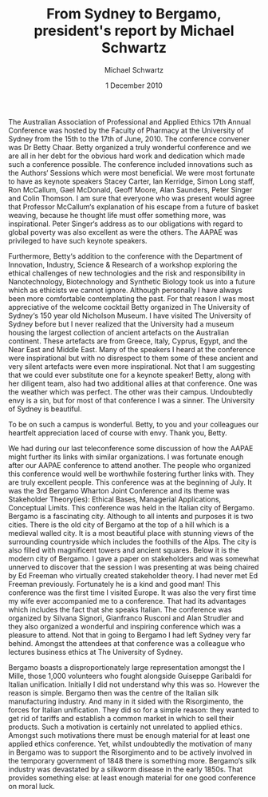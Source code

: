 ﻿---
layout: post
title:  From Sydney to Bergamo, president's report by Michael Schwartz
date:   1 December 2010
author: Michael Schwartz
categories: australian-ethics
---

The Australian Association of Professional and Applied Ethics 17th Annual Conference was hosted by the Faculty of Pharmacy at the University of Sydney from the 15th to the 17th of June, 2010. The conference convener was Dr Betty Chaar. Betty organized a truly wonderful conference and we are all in her debt for the obvious hard work and dedication which made such a conference possible. The conference included innovations such as the Authors‘ Sessions which were most beneficial. We were most fortunate to have as keynote speakers Stacey Carter, Ian Kerridge, Simon Long staff, Ron McCallum, Gael McDonald, Geoff Moore, Alan Saunders, Peter Singer and Colin Thomson. I am sure that everyone who was present would agree that Professor McCallum‘s explanation of his escape from a future of basket weaving, because he thought life must offer something more, was inspirational. Peter Singer‘s address as to our obligations with regard to global poverty was also excellent as were the others. The AAPAE was privileged to have such keynote speakers.

Furthermore, Betty‘s addition to the conference with the Department of Innovation, Industry, Science & Research of a workshop exploring the ethical challenges of new technologies and the risk and responsibility in Nanotechnology, Biotechnology and Synthetic Biology took us into a future which as ethicists we cannot ignore. Although personally I have always been more comfortable contemplating the past. For that reason I was most appreciative of the welcome cocktail Betty organized in The University of Sydney‘s 150 year old Nicholson Museum. I have visited The University of Sydney before but I never realized that the University had a museum housing the largest collection of ancient artefacts on the Australian continent. These artefacts are from Greece, Italy, Cyprus, Egypt, and the Near East and Middle East. Many of the speakers I heard at the conference were inspirational but with no disrespect to them some of these ancient and very silent artefacts were even more inspirational. Not that I am suggesting that we could ever substitute one for a keynote speaker! Betty, along with her diligent team, also had two additional allies at that conference. One was the weather which was perfect. The other was their campus. Undoubtedly envy is a sin, but for most of that conference I was a sinner. The University of Sydney is beautiful.

To be on such a campus is wonderful. Betty, to you and your colleagues our heartfelt appreciation laced of course with envy. Thank you, Betty.

We had during our last teleconference some discussion of how the AAPAE might further its links with similar organizations. I was fortunate enough after our AAPAE conference to attend another. The people who organized this conference would well be worthwhile fostering further links with. They are truly excellent people. This conference was at the beginning of July. It was the 3rd Bergamo Wharton Joint Conference and its theme was Stakeholder Theory(ies): Ethical Bases, Managerial Applications, Conceptual Limits. This conference was held in the Italian city of Bergamo. Bergamo is a fascinating city. Although to all intents and purposes it is two cities. There is the old city of Bergamo at the top of a hill which is a medieval walled city. It is a most beautiful place with stunning views of the surrounding countryside which includes the foothills of the Alps. The city is also filled with magnificent towers and ancient squares. Below it is the modern city of Bergamo. I gave a paper on stakeholders and was somewhat unnerved to discover that the session I was presenting at was being chaired by Ed Freeman who virtually created stakeholder theory. I had never met Ed Freeman previously. Fortunately he is a kind and good man! This conference was the first time I visited Europe. It was also the very first time my wife ever accompanied me to a conference. That had its advantages which includes the fact that she speaks Italian. The conference was organized by Silvana Signori, Gianfranco Rusconi and Alan Strudler and they also organized a wonderful and inspiring conference which was a pleasure to attend. Not that in going to Bergamo I had left Sydney very far behind. Amongst the attendees at that conference was a colleague who lectures business ethics at The University of Sydney.

Bergamo boasts a disproportionately large representation amongst the I Mille, those 1,000 volunteers who fought alongside Guiseppe Garibaldi for Italian unification. Initially I did not understand why this was so. However the reason is simple. Bergamo then was the centre of the Italian silk manufacturing industry. And many in it sided with the Risorgimento, the forces for Italian unification. They did so for a simple reason: they wanted to get rid of tariffs and establish a common market in which to sell their products. Such a motivation is certainly not unrelated to applied ethics. Amongst such motivations there must be enough material for at least one applied ethics conference. Yet, whilst undoubtedly the motivation of many in Bergamo was to support the Risorgimento and to be actively involved in the temporary government of 1848 there is something more. Bergamo‘s silk industry was devastated by a silkworm disease in the early 1850s. That provides something else: at least enough material for one good conference on moral luck.
